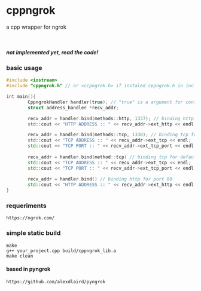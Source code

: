 # cppngrok
a cpp wrapper for ngrok


<br/>

##### not implemented yet, read the code!
### basic usage

```cpp
#include <iostream>
#include "cppngrok.h" // or <ccpngrok.h> if instaled cppngrok.h in includes

int main(){
        CppngrokHandler handler(true); // "true" is a argument for constructor to enable logger, use false to deactivate
        struct address_handler *recv_addr;

        recv_addr = handler.bind(methods::http, 1337); // binding http for port 1337
        std::cout << "HTTP ADDRESS :: " << recv_addr->ext_http << endl;

        recv_addr = handler.bind(methods::tcp, 1338); // binding tcp for port 1338
        std::cout << "TCP ADDRESS :: " << recv_addr->ext_tcp << endl;
        std::cout << "TCP PORT :: " << recv_addr->ext_tcp_port << endl;
        
        recv_addr = handler.bind(method::tcp) // binding tcp for default port (1337)
        std::cout << "TCP ADDRESS :: " << recv_addr->ext_tcp << endl;
        std::cout << "TCP PORT :: " << recv_addr->ext_tcp_port << endl;
        
        recv_addr = handler.bind() // binding http for port 80
        std::cout << "HTTP ADDRESS :: " << recv_addr->ext_http << endl;
}
```

### requeriments

```
https://ngrok.com/
```

### simple static build

```
make
g++ your_project.cpp build/cppngrok_lib.a
make clean
```

#### based in pyngrok
```
https://github.com/alexdlaird/pyngrok
```
